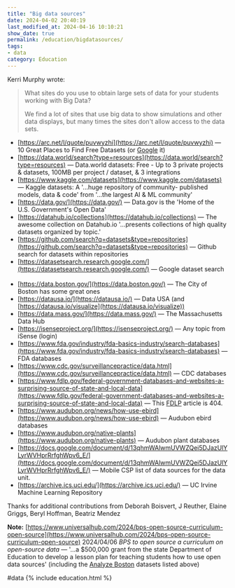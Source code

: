 ```yaml
---
title: "Big data sources"
date: 2024-04-02 20:40:19
last_modified_at: 2024-04-16 10:10:21
show_date: true
permalink: /education/bigdatasources/
tags:
- data
category: Education
---
```

Kerri Murphy wrote:
> What sites do you use to obtain large sets of data for your students working with Big Data?
>
> We find a lot of sites that use big data to show simulations and other data displays, but many times the sites don't allow access to the data sets.

- [https://arc.net/l/quote/puvwyzhi](https://arc.net/l/quote/puvwyzhi) — 10 Great Places to Find Free Datasets (or [Google](https://google.com/search?q=best+source+of+datasets?) it)
- [https://data.world/search?type=resources](https://data.world/search?type=resources) — Data.world datasets: Free - Up to 3 private projects & datasets, 100MB per project / dataset, & 3 integrations
- [https://www.kaggle.com/datasets](https://www.kaggle.com/datasets) — Kaggle datasets: A '...huge repository of community- published models, data & code' from '...the largest AI & ML community'
- [https://data.gov/](https://data.gov/) — Data.gov is the 'Home of the U.S. Government's Open Data'
- [https://datahub.io/collections](https://datahub.io/collections) — The awesome collection on Datahub.io '&hellip;presents collections of high quality datasets organized by topic.'
- [https://github.com/search?q=datasets&type=repositories](https://github.com/search?q=datasets&type=repositories) — Github search for datasets within repositories
- [https://datasetsearch.research.google.com/](https://datasetsearch.research.google.com/) — Google dataset search
<br><br>
- [https://data.boston.gov/](https://data.boston.gov/) — The City of Boston has some great ones
- [https://datausa.io/](https://datausa.io/) — Data USA (and [https://datausa.io/visualize](https://datausa.io/visualize))
- [https://data.mass.gov/](https://data.mass.gov/) — The Massachusetts Data Hub
- [https://isenseproject.org/](https://isenseproject.org/) — Any topic from iSense (login)
- [https://www.fda.gov/industry/fda-basics-industry/search-databases](https://www.fda.gov/industry/fda-basics-industry/search-databases) — FDA databases
- [https://www.cdc.gov/surveillancepractice/data.html](https://www.cdc.gov/surveillancepractice/data.html) — CDC databases
- [https://www.fdlp.gov/federal-government-databases-and-websites-a-surprising-source-of-state-and-local-data](https://www.fdlp.gov/federal-government-databases-and-websites-a-surprising-source-of-state-and-local-data) — This [FDLP](https://fdlp.gov/search?k=datasets) article is 404.
- [https://www.audubon.org/news/how-use-ebird](https://www.audubon.org/news/how-use-ebird) — Audubon ebird databases
- [https://www.audubon.org/native-plants](https://www.audubon.org/native-plants) — Audubon plant databases
- [https://docs.google.com/document/d/13qhmWAlwmUVWZQei5DJazUlYLyrWVHprRrfghWpv6_E/](https://docs.google.com/document/d/13qhmWAlwmUVWZQei5DJazUlYLyrWVHprRrfghWpv6_E/) — Mobile CSP list of data sources for the data unit.
- [https://archive.ics.uci.edu/](https://archive.ics.uci.edu/) — UC Irvine Machine Learning Repository
<!-- - [https://gtexportal.org/](https://gtexportal.org/) — Broad Institute GTExPortal gene expression datasets. -->

Thanks for additional contributions from Deborah Boisvert, J Reuther, Elaine Griggs, Beryl Hoffman, Beatriz Mendez

**Note:** [https://www.universalhub.com/2024/bps-open-source-curriculum-open-source](https://www.universalhub.com/2024/bps-open-source-curriculum-open-source) 2024/04/06 *BPS to open source a curriculum on open-source data* — '&hellip;a $500,000 grant from the state Department of Education to develop a lesson plan for teaching students how to use open data sources' (including the [Analyze Boston](https://data.boston.gov/) datasets listed above)

#data {% include education.html %}
